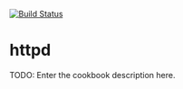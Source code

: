 [![Build Status](https://travis-ci.org/santoshjpawar/httpd.svg?branch=master)](https://travis-ci.org/santoshjpawar/httpd)

# httpd

TODO: Enter the cookbook description here.

